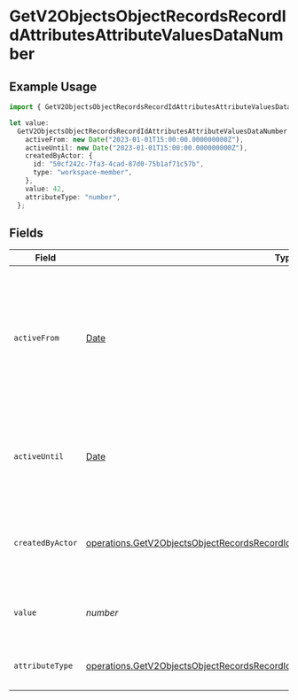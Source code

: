 # GetV2ObjectsObjectRecordsRecordIdAttributesAttributeValuesDataNumber

## Example Usage

```typescript
import { GetV2ObjectsObjectRecordsRecordIdAttributesAttributeValuesDataNumber } from "attio-js/models/operations/getv2objectsobjectrecordsrecordidattributesattributevalues.js";

let value:
  GetV2ObjectsObjectRecordsRecordIdAttributesAttributeValuesDataNumber = {
    activeFrom: new Date("2023-01-01T15:00:00.000000000Z"),
    activeUntil: new Date("2023-01-01T15:00:00.000000000Z"),
    createdByActor: {
      id: "50cf242c-7fa3-4cad-87d0-75b1af71c57b",
      type: "workspace-member",
    },
    value: 42,
    attributeType: "number",
  };
```

## Fields

| Field                                                                                                                                                                                                | Type                                                                                                                                                                                                 | Required                                                                                                                                                                                             | Description                                                                                                                                                                                          | Example                                                                                                                                                                                              |
| ---------------------------------------------------------------------------------------------------------------------------------------------------------------------------------------------------- | ---------------------------------------------------------------------------------------------------------------------------------------------------------------------------------------------------- | ---------------------------------------------------------------------------------------------------------------------------------------------------------------------------------------------------- | ---------------------------------------------------------------------------------------------------------------------------------------------------------------------------------------------------- | ---------------------------------------------------------------------------------------------------------------------------------------------------------------------------------------------------- |
| `activeFrom`                                                                                                                                                                                         | [Date](https://developer.mozilla.org/en-US/docs/Web/JavaScript/Reference/Global_Objects/Date)                                                                                                        | :heavy_check_mark:                                                                                                                                                                                   | The point in time at which this value was made "active". `active_from` can be considered roughly analogous to `created_at`.                                                                          | 2023-01-01T15:00:00.000000000Z                                                                                                                                                                       |
| `activeUntil`                                                                                                                                                                                        | [Date](https://developer.mozilla.org/en-US/docs/Web/JavaScript/Reference/Global_Objects/Date)                                                                                                        | :heavy_check_mark:                                                                                                                                                                                   | The point in time at which this value was deactivated. If `null`, the value is active.                                                                                                               | 2023-01-01T15:00:00.000000000Z                                                                                                                                                                       |
| `createdByActor`                                                                                                                                                                                     | [operations.GetV2ObjectsObjectRecordsRecordIdAttributesAttributeValuesCreatedByActor10](../../models/operations/getv2objectsobjectrecordsrecordidattributesattributevaluescreatedbyactor10.md)       | :heavy_check_mark:                                                                                                                                                                                   | The actor that created this value.                                                                                                                                                                   | {<br/>"type": "workspace-member",<br/>"id": "50cf242c-7fa3-4cad-87d0-75b1af71c57b"<br/>}                                                                                                             |
| `value`                                                                                                                                                                                              | *number*                                                                                                                                                                                             | :heavy_check_mark:                                                                                                                                                                                   | Numbers are persisted as 64 bit floats.                                                                                                                                                              | 42                                                                                                                                                                                                   |
| `attributeType`                                                                                                                                                                                      | [operations.GetV2ObjectsObjectRecordsRecordIdAttributesAttributeValuesAttributeTypeNumber](../../models/operations/getv2objectsobjectrecordsrecordidattributesattributevaluesattributetypenumber.md) | :heavy_check_mark:                                                                                                                                                                                   | The attribute type of the value.                                                                                                                                                                     | number                                                                                                                                                                                               |